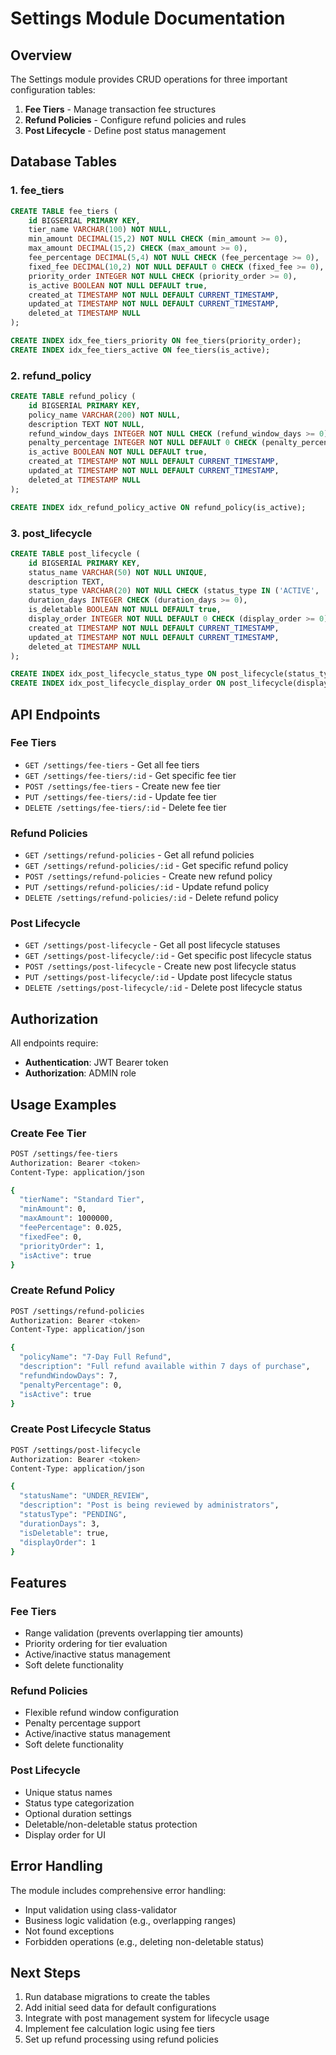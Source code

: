 # Settings Module Documentation

## Overview

The Settings module provides CRUD operations for three important configuration tables:

1. **Fee Tiers** - Manage transaction fee structures
2. **Refund Policies** - Configure refund policies and rules
3. **Post Lifecycle** - Define post status management

## Database Tables

### 1. fee_tiers

```sql
CREATE TABLE fee_tiers (
    id BIGSERIAL PRIMARY KEY,
    tier_name VARCHAR(100) NOT NULL,
    min_amount DECIMAL(15,2) NOT NULL CHECK (min_amount >= 0),
    max_amount DECIMAL(15,2) CHECK (max_amount >= 0),
    fee_percentage DECIMAL(5,4) NOT NULL CHECK (fee_percentage >= 0),
    fixed_fee DECIMAL(10,2) NOT NULL DEFAULT 0 CHECK (fixed_fee >= 0),
    priority_order INTEGER NOT NULL CHECK (priority_order >= 0),
    is_active BOOLEAN NOT NULL DEFAULT true,
    created_at TIMESTAMP NOT NULL DEFAULT CURRENT_TIMESTAMP,
    updated_at TIMESTAMP NOT NULL DEFAULT CURRENT_TIMESTAMP,
    deleted_at TIMESTAMP NULL
);

CREATE INDEX idx_fee_tiers_priority ON fee_tiers(priority_order);
CREATE INDEX idx_fee_tiers_active ON fee_tiers(is_active);
```

### 2. refund_policy

```sql
CREATE TABLE refund_policy (
    id BIGSERIAL PRIMARY KEY,
    policy_name VARCHAR(200) NOT NULL,
    description TEXT NOT NULL,
    refund_window_days INTEGER NOT NULL CHECK (refund_window_days >= 0),
    penalty_percentage INTEGER NOT NULL DEFAULT 0 CHECK (penalty_percentage >= 0 AND penalty_percentage <= 100),
    is_active BOOLEAN NOT NULL DEFAULT true,
    created_at TIMESTAMP NOT NULL DEFAULT CURRENT_TIMESTAMP,
    updated_at TIMESTAMP NOT NULL DEFAULT CURRENT_TIMESTAMP,
    deleted_at TIMESTAMP NULL
);

CREATE INDEX idx_refund_policy_active ON refund_policy(is_active);
```

### 3. post_lifecycle

```sql
CREATE TABLE post_lifecycle (
    id BIGSERIAL PRIMARY KEY,
    status_name VARCHAR(50) NOT NULL UNIQUE,
    description TEXT,
    status_type VARCHAR(20) NOT NULL CHECK (status_type IN ('ACTIVE', 'INACTIVE', 'PENDING', 'SOLD', 'REJECTED')),
    duration_days INTEGER CHECK (duration_days >= 0),
    is_deletable BOOLEAN NOT NULL DEFAULT true,
    display_order INTEGER NOT NULL DEFAULT 0 CHECK (display_order >= 0),
    created_at TIMESTAMP NOT NULL DEFAULT CURRENT_TIMESTAMP,
    updated_at TIMESTAMP NOT NULL DEFAULT CURRENT_TIMESTAMP,
    deleted_at TIMESTAMP NULL
);

CREATE INDEX idx_post_lifecycle_status_type ON post_lifecycle(status_type);
CREATE INDEX idx_post_lifecycle_display_order ON post_lifecycle(display_order);
```

## API Endpoints

### Fee Tiers
- `GET /settings/fee-tiers` - Get all fee tiers
- `GET /settings/fee-tiers/:id` - Get specific fee tier
- `POST /settings/fee-tiers` - Create new fee tier
- `PUT /settings/fee-tiers/:id` - Update fee tier
- `DELETE /settings/fee-tiers/:id` - Delete fee tier

### Refund Policies
- `GET /settings/refund-policies` - Get all refund policies
- `GET /settings/refund-policies/:id` - Get specific refund policy
- `POST /settings/refund-policies` - Create new refund policy
- `PUT /settings/refund-policies/:id` - Update refund policy
- `DELETE /settings/refund-policies/:id` - Delete refund policy

### Post Lifecycle
- `GET /settings/post-lifecycle` - Get all post lifecycle statuses
- `GET /settings/post-lifecycle/:id` - Get specific post lifecycle status
- `POST /settings/post-lifecycle` - Create new post lifecycle status
- `PUT /settings/post-lifecycle/:id` - Update post lifecycle status
- `DELETE /settings/post-lifecycle/:id` - Delete post lifecycle status

## Authorization

All endpoints require:
- **Authentication**: JWT Bearer token
- **Authorization**: ADMIN role

## Usage Examples

### Create Fee Tier

```bash
POST /settings/fee-tiers
Authorization: Bearer <token>
Content-Type: application/json

{
  "tierName": "Standard Tier",
  "minAmount": 0,
  "maxAmount": 1000000,
  "feePercentage": 0.025,
  "fixedFee": 0,
  "priorityOrder": 1,
  "isActive": true
}
```

### Create Refund Policy

```bash
POST /settings/refund-policies
Authorization: Bearer <token>
Content-Type: application/json

{
  "policyName": "7-Day Full Refund",
  "description": "Full refund available within 7 days of purchase",
  "refundWindowDays": 7,
  "penaltyPercentage": 0,
  "isActive": true
}
```

### Create Post Lifecycle Status

```bash
POST /settings/post-lifecycle
Authorization: Bearer <token>
Content-Type: application/json

{
  "statusName": "UNDER_REVIEW",
  "description": "Post is being reviewed by administrators",
  "statusType": "PENDING",
  "durationDays": 3,
  "isDeletable": true,
  "displayOrder": 1
}
```

## Features

### Fee Tiers
- Range validation (prevents overlapping tier amounts)
- Priority ordering for tier evaluation
- Active/inactive status management
- Soft delete functionality

### Refund Policies
- Flexible refund window configuration
- Penalty percentage support
- Active/inactive status management
- Soft delete functionality

### Post Lifecycle
- Unique status names
- Status type categorization
- Optional duration settings
- Deletable/non-deletable status protection
- Display order for UI

## Error Handling

The module includes comprehensive error handling:
- Input validation using class-validator
- Business logic validation (e.g., overlapping ranges)
- Not found exceptions
- Forbidden operations (e.g., deleting non-deletable status)

## Next Steps

1. Run database migrations to create the tables
2. Add initial seed data for default configurations
3. Integrate with post management system for lifecycle usage
4. Implement fee calculation logic using fee tiers
5. Set up refund processing using refund policies
